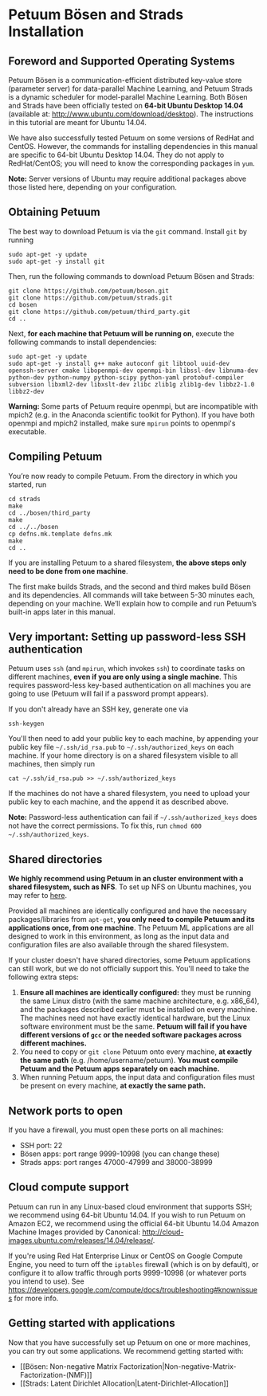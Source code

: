 # Petuum Bösen and Strads Installation

## Foreword and Supported Operating Systems

Petuum Bösen is a communication-efficient distributed key-value store (parameter server) for data-parallel Machine Learning, and Petuum Strads is a dynamic scheduler for model-parallel Machine Learning. Both Bösen and Strads have been officially tested on **64-bit Ubuntu Desktop 14.04** (available at: http://www.ubuntu.com/download/desktop). The instructions in this tutorial are meant for Ubuntu 14.04.

We have also successfully tested Petuum on some versions of RedHat and CentOS. However, the commands for installing dependencies in this manual are specific to 64-bit Ubuntu Desktop 14.04. They do not apply to RedHat/CentOS; you will need to know the corresponding packages in `yum`.

**Note:** Server versions of Ubuntu may require additional packages above those listed here, depending on your configuration.

## Obtaining Petuum

The best way to download Petuum is via the `git` command. Install `git` by running

```
sudo apt-get -y update
sudo apt-get -y install git
```

Then, run the following commands to download Petuum Bösen and Strads:

```
git clone https://github.com/petuum/bosen.git
git clone https://github.com/petuum/strads.git
cd bosen
git clone https://github.com/petuum/third_party.git
cd ..
```

Next, **for each machine that Petuum will be running on**, execute the following commands to install dependencies:

```
sudo apt-get -y update
sudo apt-get -y install g++ make autoconf git libtool uuid-dev openssh-server cmake libopenmpi-dev openmpi-bin libssl-dev libnuma-dev python-dev python-numpy python-scipy python-yaml protobuf-compiler subversion libxml2-dev libxslt-dev zlibc zlib1g zlib1g-dev libbz2-1.0 libbz2-dev
```

**Warning:** Some parts of Petuum require openmpi, but are incompatible with mpich2 (e.g. in the Anaconda scientific toolkit for Python). If you have both openmpi and mpich2 installed, make sure `mpirun` points to openmpi's executable.

## Compiling Petuum

You’re now ready to compile Petuum. From the directory in which you started, run

```
cd strads
make
cd ../bosen/third_party
make
cd ../../bosen
cp defns.mk.template defns.mk
make
cd ..
```

If you are installing Petuum to a shared filesystem, **the above steps only need to be done from one machine**.

The first make builds Strads, and the second and third makes build Bösen and its dependencies. All commands will take between 5-30 minutes each, depending on your machine. We’ll explain how to compile and run Petuum’s built-in apps later in this manual.

## Very important: Setting up password-less SSH authentication

Petuum uses `ssh` (and `mpirun`, which invokes `ssh`) to coordinate tasks on different machines, **even if you are only using a single machine**. This requires password-less key-based authentication on all machines you are going to use (Petuum will fail if a password prompt appears).

If you don't already have an SSH key, generate one via

```
ssh-keygen
```

You'll then need to add your public key to each machine, by appending your public key file `~/.ssh/id_rsa.pub` to `~/.ssh/authorized_keys` on each machine. If your home directory is on a shared filesystem visible to all machines, then simply run

```
cat ~/.ssh/id_rsa.pub >> ~/.ssh/authorized_keys
```

If the machines do not have a shared filesystem, you need to upload your public key to each machine, and the append it as described above.

**Note:** Password-less authentication can fail if `~/.ssh/authorized_keys` does not have the correct permissions. To fix this, run `chmod 600 ~/.ssh/authorized_keys`.

## Shared directories

**We highly recommend using Petuum in an cluster environment with a shared filesystem, such as NFS**. To set up NFS on Ubuntu machines, you may refer to [here](https://help.ubuntu.com/14.04/serverguide/network-file-system.html).

Provided all machines are identically configured and have the necessary packages/libraries from `apt-get`, **you only need to compile Petuum and its applications once, from one machine**. The Petuum ML applications are all designed to work in this environment, as long as the input data and configuration files are also available through the shared filesystem.

If your cluster doesn't have shared directories, some Petuum applications can still work, but we do not officially support this. You'll need to take the following extra steps:

1. **Ensure all machines are identically configured:** they must be running the same Linux distro (with the same machine architecture, e.g. x86_64), and the packages described earlier must be installed on every machine. The machines need not have exactly identical hardware, but the Linux software environment must be the same. **Petuum will fail if you have different versions of `gcc` or the needed software packages across different machines.**
2. You need to copy or `git clone` Petuum onto every machine, **at exactly the same path** (e.g. /home/username/petuum). **You must compile Petuum and the Petuum apps separately on each machine.**
3. When running Petuum apps, the input data and configuration files must be present on every machine, **at exactly the same path.**

## Network ports to open
If you have a firewall, you must open these ports on all machines:
* SSH port: 22
* Bösen apps: port range 9999-10998 (you can change these)
* Strads apps: port ranges 47000-47999 and 38000-38999

## Cloud compute support
Petuum can run in any Linux-based cloud environment that supports SSH; we recommend using 64-bit Ubuntu 14.04. If you wish to run Petuum on Amazon EC2, we recommend using the official 64-bit Ubuntu 14.04 Amazon Machine Images provided by Canonical: http://cloud-images.ubuntu.com/releases/14.04/release/.

If you're using Red Hat Enterprise Linux or CentOS on Google Compute Engine, you need to turn off the `iptables` firewall (which is on by default), or configure it to allow traffic through ports 9999-10998 (or whatever ports you intend to use). See https://developers.google.com/compute/docs/troubleshooting#knownissues for more info.

## Getting started with applications

Now that you have successfully set up Petuum on one or more machines, you can try out some applications. We recommend getting started with:
* [[Bösen: Non-negative Matrix Factorization|Non-negative-Matrix-Factorization-(NMF)]]
* [[Strads: Latent Dirichlet Allocation|Latent-Dirichlet-Allocation]]
